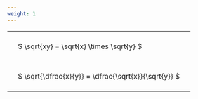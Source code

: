 ```yaml
---
weight: 1
---
```


<style type="text/css">
#T_9b2bb th.col_heading {
  text-align: left;
  font-size: 1em;
}
#T_9b2bb td {
  text-align: left;
  font-size: 1em;
  padding: 1.5em;
}
</style>
<table id="T_9b2bb">
  <thead>
  </thead>
  <tbody>
    <tr>
      <td id="T_9b2bb_row0_col0" class="data row0 col0" >$ \sqrt{xy} = \sqrt{x} \times \sqrt{y} $</td>
    </tr>
    <tr>
      <td id="T_9b2bb_row1_col0" class="data row1 col0" >$ \sqrt{\dfrac{x}{y}} = \dfrac{\sqrt{x}}{\sqrt{y}} $</td>
    </tr>
  </tbody>
</table>
